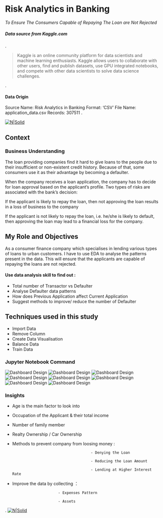 # Risk Analytics in Banking
 _To Ensure The Consumers Capable of Repaying The Loan are Not Rejected_


##### Data source from _Kaggle.com_ 
.

>
>Kaggle is an online community platform for data scientists and machine learning enthusiasts. Kaggle allows users to collaborate with other users, find and publish datasets, use GPU integrated notebooks, and compete with other data scientists to solve data science challenges.

.
#### Data Origin
Source Name:		Risk Analytics in Banking
Format:		‘CSV’
File Name:	 application_data.csv 
Records:	 307511
.


[![N|Solid](https://imgur.com/i7f3esp.png)](https://www.kaggle.com/datasets/stephenpolozoff/top-beer-information?select=beer_data_set.csv)  

## Context
### Business Understanding
The loan providing companies find it hard to give loans to the people due to their insufficient or non-existent credit history. Because of that, some consumers use it as their advantage by becoming a defaulter. 

When the company receives a loan application, the company has to decide for loan approval based on the applicant’s profile. Two types of risks are associated with the bank’s decision:

If the applicant is likely to repay the loan, then not approving the loan results in a loss of business to the company

If the applicant is not likely to repay the loan, i.e. he/she is likely to default, then approving the loan may lead to a financial loss for the company.


## My Role and Objectives 

As a consumer finance company which specialises in lending various types of loans to urban customers. I have to use EDA to analyse the patterns present in the data. This will ensure that the applicants are capable of repaying the loans are not rejected.

#### Use data analysis skill to find out :
- Total number of Transactor vs Defaulter
-  Analyse Defaulter data patterns
-  How does Previous Application affect Current Application
-  Suggest methods to improve/ reduce the number of Defaulter

## Techniques used in this study

- Import Data
- Remove Column
- Create Data Visualisation
- Balance Data
- Train Data

### Jupyter Notebook Command
![Dashboard Design](https://imgur.com/TCd8HmW.jpg)
![Dashboard Design](https://imgur.com/P9FKZZx.jpg)
![Dashboard Design](https://imgur.com/wNyC5ol.jpg)
![Dashboard Design](https://imgur.com/M9G5cHO.jpg)
![Dashboard Design](https://imgur.com/WArhEP7.jpg)
![Dashboard Design](https://imgur.com/dw4R94G.jpg)
![Dashboard Design](https://imgur.com/Srk2Mjx.jpg)
![Dashboard Design](https://imgur.com/D819FkE.jpg)

### Insights

- Age is the main factor to look into

- Occupation of the Applicant & their total income

- Number of family member

- Realty Ownership / Car Ownership

- Methods to prevent company from loosing money :

                                          - Denying the Loan
                                              
                                          - Reducing the Loan Amount
                                              
                                          - Lending at Higher Interest Rate
- Improve the data by collecting ：

                           - Expenses Pattern
                              
                           - Assets


.
[![N|Solid](https://imgur.com/6O6LS3g.png)](https://www.linkedin.com/in/mokko-tan-3222b91b4/)  
